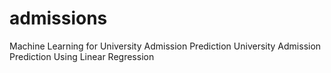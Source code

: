 # admissions
Machine Learning for University Admission Prediction University Admission Prediction Using Linear Regression
